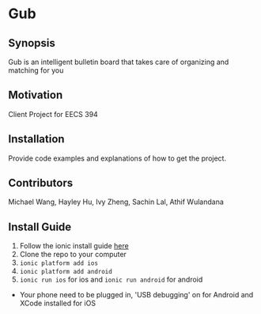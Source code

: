 # Gub

## Synopsis

Gub is an intelligent bulletin board that takes care of organizing and matching for you

## Motivation

Client Project for EECS 394

## Installation

Provide code examples and explanations of how to get the project.

## Contributors

Michael Wang, Hayley Hu, Ivy Zheng, Sachin Lal, Athif Wulandana

## Install Guide

1. Follow the ionic install guide [here](http://ionicframework.com/getting-started/)
2. Clone the repo to your computer
3. `ionic platform add ios`
4. `ionic platform add android`
5. `ionic run ios` for ios and `ionic run android` for android
  * Your phone need to be plugged in, 'USB debugging' on for Android and XCode installed for iOS
